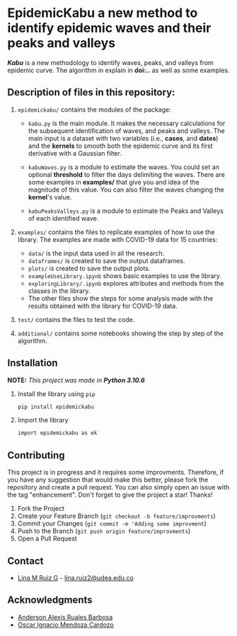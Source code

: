 # EpidemicKabu a new method to identify epidemic waves and their peaks and valleys

***Kabu*** is a new methodology to identify waves, peaks, and valleys from epidemic curve. The algorithm in explain in **doi:..** as well as some examples.

## Description of files in this repository:

1. `epidemickabu/` contains the modules of the package:

   * `kabu.py` is the main module. It makes the necessary calculations for the subsequent identification of waves, and peaks and valleys. The main input is a dataset with two variables (i.e., **cases**, and **dates**) and the **kernels** to smooth both the epidemic curve and its first derivative with a Gaussian filter.

   * `kabuWaves.py` is a module to estimate the waves. You could set an optional **threshold** to filter the days delimiting the waves. There are some examples in **examples/** that give you and idea of the magnitude of this value. You can also filter the waves changing the **kernel**'s value.

   * `kabuPeaksValleys.py` is a module to estimate the Peaks and Valleys of each identified wave.
     
2. `examples/` contains the files to replicate examples of how to use the library. The examples are made with COVID-19 data for 15 countries:
   * `data/` is the input data used in all the research.
   * `dataframes/` is created to save the output dataframes.
   * `plots/` is created to save the output plots.
   * `exampleUseLibrary.ipynb` shows basic examples to use the library.
   * `exploringLibrary/.ipynb` explores attributes and methods from the classes in the library.
   * The other files show the steps for some analysis made with the results obtained with the library for COVID-19 data.

3. `test/` contains the files to test the code.

4. `additional/` contains some notebooks showing the step by step of the algorithm.

## Installation

**NOTE:** *This project was made in* ***Python 3.10.6***

1. Install the library using `pip`
   ```sh 
   pip install epidemickabu
   ```
2. Import the library
   ```sh 
   import epidemickabu as ek
   ```

## Contributing

This project is in progress and it requires some improvments. Therefore, if you have any suggestion that would make this better, please fork the repository and create a pull request. You can also simply open an issue with the tag "enhancement". Don't forget to give the project a star! Thanks!

1. Fork the Project
2. Create your Feature Branch (`git checkout -b feature/improvments`)
3. Commit your Changes (`git commit -m 'Adding some improvment`)
4. Push to the Branch (`git push origin feature/improvments`)
5. Open a Pull Request

## Contact

* [Lina M Ruiz G](https://co.linkedin.com/in/lina-marcela-ruiz-galvis-465896209) - lina.ruiz2@udea.edu.co

## Acknowledgments
* [Anderson Alexis Ruales Barbosa](https://co.linkedin.com/in/anderson-alexis-ruales-b27638199?original_referer=https%3A%2F%2Fwww.google.com%2F)
* [Oscar Ignacio Mendoza Cardozo](https://loop.frontiersin.org/people/2156647/overview)

    
    
    
    
   
